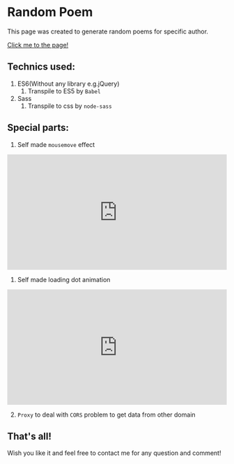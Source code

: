 # Random Poem
This page was created to generate random poems for specific author.

[Click me to the page!](https://publish.orientest99.now.sh/)

## Technics used:
1. ES6(Without any library e.g.jQuery)
   1. Transpile to ES5 by `Babel`
2. Sass
   1. Transpile to css by `node-sass`

## Special parts:
1. Self made `mousemove` effect

<iframe height="265" style="width: 100%;" scrolling="no" title="Hover moving image" src="https://codepen.io/orientalist/embed/jOPRymL?height=265&theme-id=light&default-tab=js,result" frameborder="no" allowtransparency="true" allowfullscreen="true">
  See the Pen <a href='https://codepen.io/orientalist/pen/jOPRymL'>Hover moving image</a> by orientalist
  (<a href='https://codepen.io/orientalist'>@orientalist</a>) on <a href='https://codepen.io'>CodePen</a>.
</iframe>

1. Self made loading dot animation

<iframe height="265" style="width: 100%;" scrolling="no" title="Loading Dots" src="https://codepen.io/orientalist/embed/GRpYBNV?height=265&theme-id=light&default-tab=result" frameborder="no" allowtransparency="true" allowfullscreen="true">
  See the Pen <a href='https://codepen.io/orientalist/pen/GRpYBNV'>Loading Dots</a> by orientalist
  (<a href='https://codepen.io/orientalist'>@orientalist</a>) on <a href='https://codepen.io'>CodePen</a>.
</iframe>

2. `Proxy` to deal with `CORS` problem to get data from other domain

## That's all!
Wish you like it and feel free to contact me for any question and comment!